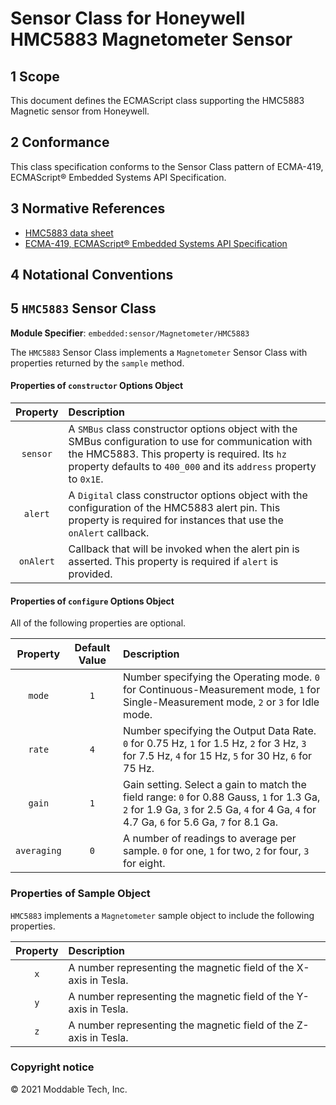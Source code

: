 # Sensor Class for Honeywell HMC5883 Magnetometer Sensor

## 1 Scope

This document defines the ECMAScript class supporting the HMC5883 Magnetic sensor from Honeywell.

## 2 Conformance

This class specification conforms to the Sensor Class pattern of ECMA-419, ECMAScript® Embedded Systems API Specification.

## 3 Normative References

- [HMC5883 data sheet](https://cdn-shop.adafruit.com/datasheets/HMC5883L_3-Axis_Digital_Compass_IC.pdf)
- [ECMA-419, ECMAScript® Embedded Systems API Specification](https://419.ecma-international.org)

## 4 Notational Conventions

## 5 `HMC5883` Sensor Class

**Module Specifier**: `embedded:sensor/Magnetometer/HMC5883`

The `HMC5883` Sensor Class implements a `Magnetometer` Sensor Class with properties returned by the `sample` method. 

#### Properties of `constructor` Options Object

| Property | Description |
| :---: | :--- |
| `sensor` | A `SMBus` class constructor options object with the SMBus configuration to use for communication with the HMC5883. This property is required. Its `hz` property defaults to `400_000` and its `address` property to `0x1E`.
| `alert` | A `Digital` class constructor options object with the configuration of the HMC5883 alert pin. This property is required for instances that use the `onAlert` callback.
| `onAlert` | Callback that will be invoked when the alert pin is asserted. This property is required if `alert` is provided.


#### Properties of `configure` Options Object

All of the following properties are optional.

| Property | Default Value | Description |
| :---: | :---: | :--- |
| `mode` | `1` | Number specifying the Operating mode. `0` for Continuous-Measurement mode, `1` for Single-Measurement mode, `2` or `3` for Idle mode.
| `rate` | `4` | Number specifying the Output Data Rate. `0` for 0.75 Hz, `1` for 1.5 Hz, `2` for 3 Hz, `3` for 7.5 Hz, `4` for 15 Hz, `5` for 30 Hz, `6` for 75 Hz.
| `gain` | `1` | Gain setting. Select a gain to match the field range: `0` for 0.88 Gauss, `1` for 1.3 Ga, `2` for 1.9 Ga, `3` for 2.5 Ga, `4` for 4 Ga, `4` for 4.7 Ga, `6` for 5.6 Ga, `7` for 8.1 Ga.
| `averaging` | `0` | A number of readings to average per sample. `0` for one, `1` for two, `2` for four, `3` for eight.


### Properties of Sample Object
`HMC5883` implements a `Magnetometer` sample object to include the following properties.

| Property | Description |
| :---: | :--- |
| `x` | A number representing the magnetic field of the X-axis in Tesla.
| `y` | A number representing the magnetic field of the Y-axis in Tesla.
| `z` | A number representing the magnetic field of the Z-axis in Tesla.

### Copyright notice

© 2021 Moddable Tech, Inc.


